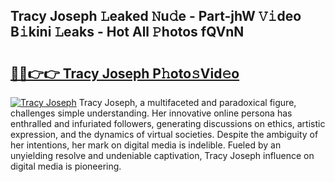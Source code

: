 ## Tracy Joseph 𝙻eaked 𝙽u𝚍e - Part-jhW 𝚅𝚒deo B𝚒kini 𝙻eaks - Hot All 𝙿hotos fQVnN

# <h2><a href="http://ld0ebzb.urlbe.top/?page=Tracy+Joseph">🔗🔗👉👉 Tracy Joseph P𝚑oto𝚜Vid𝚎o</a></h2>

[![Tracy Joseph](https://i.imgur.com/eBuTRDB.gif)](http://ld0ebzb.urlbe.top/?page=Tracy+Joseph)
Tracy Joseph, a multifaceted and paradoxical figure, challenges simple understanding. Her innovative online persona has enthralled and infuriated followers, generating discussions on ethics, artistic expression, and the dynamics of virtual societies. Despite the ambiguity of her intentions, her mark on digital media is indelible. Fueled by an unyielding resolve and undeniable captivation, Tracy Joseph influence on digital media is pioneering.
